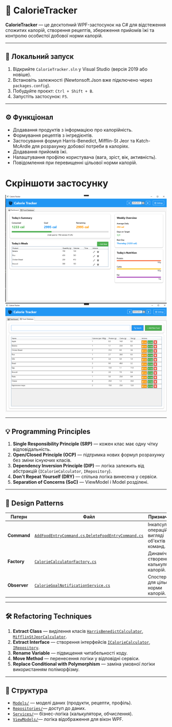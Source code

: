 
# 🥗 CalorieTracker

**CalorieTracker** — це десктопний WPF-застосунок на C# для відстеження спожитих калорій, створення рецептів, збереження прийомів їжі та контролю особистої добової норми калорій.

---

## 🔧 Локальний запуск

1. Відкрийте `CalorieTracker.sln` у Visual Studio (версія 2019 або новіше).
2. Встановіть залежності (Newtonsoft.Json вже підключено через `packages.config`).
3. Побудуйте проєкт: `Ctrl + Shift + B`.
4. Запустіть застосунок: `F5`.

---

## ⚙️ Функціонал

- Додавання продуктів з інформацією про калорійність.
- Формування рецептів з інгредієнтів.
- Застосування формул Harris-Benedict, Mifflin-St Jeor та Katch-McArdle для розрахунку добової потреби в калоріях.
- Додавання прийомів їжі.
- Налаштування профілю користувача (вага, зріст, вік, активність).
- Повідомлення при перевищенні цільової норми калорій.

# Скріншоти застосунку
![Скріншот застосунку](photo/1.png)
![Скріншот застосунку](photo/2.png)


---

## 💡 Programming Principles

1. **Single Responsibility Principle (SRP)** — кожен клас має одну чітку відповідальність.
2. **Open/Closed Principle (OCP)** — підтримка нових формул розрахунку без зміни існуючих класів.
3. **Dependency Inversion Principle (DIP)** — логіка залежить від абстракцій (`ICalorieCalculator`, `IRepository`).
4. **Don't Repeat Yourself (DRY)** — спільна логіка винесена у сервіси.
5. **Separation of Concerns (SoC)** — ViewModel і Model розділені.

---

## 🧠 Design Patterns

| Патерн | Файл | Призначення |
|--------|------|-------------|
| **Command** | [`AddFoodEntryCommand.cs`](https://github.com/denlygun/kpz-project/blob/main/CalorieTracker/Services/AddFoodEntryCommand.cs),[`DeleteFoodEntryCommand.cs`](https://github.com/denlygun/kpz-project/blob/main/CalorieTracker/Services/DeleteFoodEntryCommand.cs)  | Інкапсуляція операцій у вигляді об'єктів команд. |
| **Factory** | [`CalorieCalculatorFactory.cs`](https://github.com/denlygun/kpz-project/blob/main/CalorieTracker/Services/CalorieCalculatorFactory.cs) | Динамічне створення калькуляторів калорій. |
| **Observer** | [`CalorieGoalNotificationService.cs`](https://github.com/denlygun/kpz-project/blob/main/CalorieTracker/Services/CalorieGoalNotificationService.cs)| Спостерігачі для цільової норми калорій. |

---

## 🛠️ Refactoring Techniques

1. **Extract Class** — виділення класів [`HarrisBenedictCalculator`](https://github.com/denlygun/kpz-project/blob/main/CalorieTracker/Services/HarrisBenedictCalculator.cs), [`MifflinStJeorCalculator`](https://github.com/denlygun/kpz-project/blob/main/CalorieTracker/Services/MifflinStJeorCalculator.cs).
2. **Extract Interface** — створення інтерфейсів [`ICalorieCalculator`](https://github.com/denlygun/kpz-project/blob/main/CalorieTracker/Services/ICalorieCalculator.cs), [`IRepository`](https://github.com/denlygun/kpz-project/blob/main/CalorieTracker/Repositories/IRepository.cs).
3. **Rename Variable** — підвищення читабельності коду.
4. **Move Method** — перенесення логіки у відповідні сервіси.
5. **Replace Conditional with Polymorphism** — заміна умовної логіки використанням поліморфізму.

---

## 📁 Структура

- [`Models/`](https://github.com/denlygun/kpz-project/tree/main/CalorieTracker/Models) — моделі даних (продукти, рецепти, профіль).
- [`Repositories/`](https://github.com/denlygun/kpz-project/tree/main/CalorieTracker/Repositories)— доступ до даних.
- [`Services/`](https://github.com/denlygun/kpz-project/tree/main/CalorieTracker/Services)— бізнес-логіка (калькулятори, обчислення).
- [`ViewModels/`](https://github.com/denlygun/kpz-project/tree/main/CalorieTracker/ViewModels)— логіка відображення для вікон WPF.

